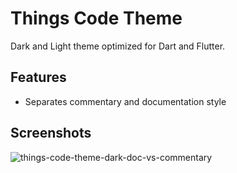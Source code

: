 # Things Code Theme

Dark and Light theme optimized for Dart and Flutter.

## Features
- Separates commentary and documentation style

## Screenshots

![things-code-theme-dark-doc-vs-commentary](https://user-images.githubusercontent.com/57366771/187245349-133f844c-5f6b-4e05-afbe-9360feb41f37.png)
